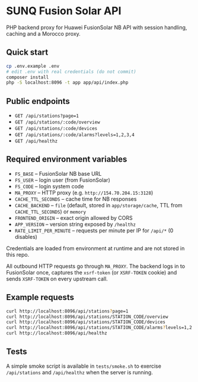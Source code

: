 # SUNQ Fusion Solar API

PHP backend proxy for Huawei FusionSolar NB API with session handling, caching and a Morocco proxy.

## Quick start

```bash
cp .env.example .env
# edit .env with real credentials (do not commit)
composer install
php -S localhost:8096 -t app app/api/index.php
```

## Public endpoints

* `GET /api/stations?page=1`
* `GET /api/stations/:code/overview`
* `GET /api/stations/:code/devices`
* `GET /api/stations/:code/alarms?levels=1,2,3,4`
* `GET /api/healthz`

## Required environment variables

- `FS_BASE` – FusionSolar NB base URL
- `FS_USER` – login user (from FusionSolar)
- `FS_CODE` – login system code
- `MA_PROXY` – HTTP proxy (e.g. `http://154.70.204.15:3128`)
- `CACHE_TTL_SECONDS` – cache time for NB responses
- `CACHE_BACKEND` – `file` (default, stored in `app/storage/cache`, TTL from `CACHE_TTL_SECONDS`) or `memory`
- `FRONTEND_ORIGIN` – exact origin allowed by CORS
- `APP_VERSION` – version string exposed by `/healthz`
- `RATE_LIMIT_PER_MINUTE` – requests per minute per IP for `/api/*` (0 disables)

Credentials are loaded from environment at runtime and are not stored in this repo.

All outbound HTTP requests go through `MA_PROXY`. The backend logs in to FusionSolar once, captures the `xsrf-token` (or `XSRF-TOKEN` cookie) and sends `XSRF-TOKEN` on every upstream call.

## Example requests

```bash
curl http://localhost:8096/api/stations?page=1
curl http://localhost:8096/api/stations/STATION_CODE/overview
curl http://localhost:8096/api/stations/STATION_CODE/devices
curl http://localhost:8096/api/stations/STATION_CODE/alarms?levels=1,2
curl http://localhost:8096/api/healthz
```

## Tests

A simple smoke script is available in `tests/smoke.sh` to exercise `/api/stations` and `/api/healthz` when the server is running.
